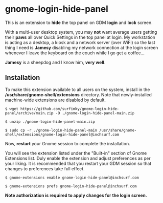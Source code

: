 # gnome-login-hide-panel

This is an extension to **hide** the top panel on GDM **login** and **lock** screen.

With a multi-user desktop system, you may **not** want average users getting their **paws** all over Quick Settings in the top panel at login. My workstation is acting as a desktop, a kiosk and a network server (over WiFi) so the last thing I need is **Jamesy** disabling my network connection at the login screen whenever I leave the keyboard on the couch while I go get a coffee...

**Jamesy** is a sheepdog and I know him, **very well**.

## Installation

To make this extension available to all users on the system, install in the **/usr/share/gnome-shell/extensions** directory. Note that newly-installed machine-wide extensions are disabled by default.


```
$ wget https://github.com/surfinky/gnome-login-hide-panel/archive/main.zip -O ./gnome-login-hide-panel-main.zip

$ unzip ./gnome-login-hide-panel-main.zip

$ sudo cp -r ./gnome-login-hide-panel-main /usr/share/gnome-shell/extensions/gnome-login-hide-panel@inchsurf.com
```


Now, **restart** your Gnome session to complete the installation.


You will see the extension listed under the "Built-in" section of Gnome Extensions list. Duly enable the extension and adjust preferences as per your liking. It is recommended that you restart your GDM session so that changes to preferences take full effect.


```
$ gnome-extensions enable gnome-login-hide-panel@inchsurf.com

$ gnome-extensions prefs gnome-login-hide-panel@inchsurf.com
```


**Note authorization is required to apply changes for the login screen.**

